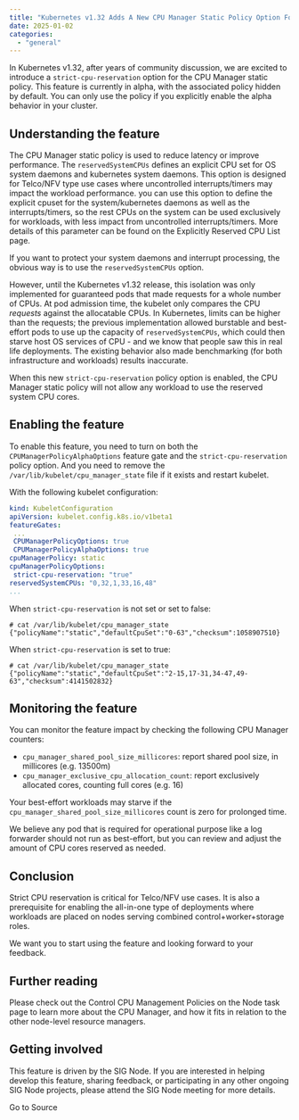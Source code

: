 ```yaml
---
title: "Kubernetes v1.32 Adds A New CPU Manager Static Policy Option For Strict CPU Reservation"
date: 2025-01-02
categories: 
  - "general"
---
```


In Kubernetes v1.32, after years of community discussion, we are excited to introduce a `strict-cpu-reservation` option for the CPU Manager static policy. This feature is currently in alpha, with the associated policy hidden by default. You can only use the policy if you explicitly enable the alpha behavior in your cluster.

## Understanding the feature

The CPU Manager static policy is used to reduce latency or improve performance. The `reservedSystemCPUs` defines an explicit CPU set for OS system daemons and kubernetes system daemons. This option is designed for Telco/NFV type use cases where uncontrolled interrupts/timers may impact the workload performance. you can use this option to define the explicit cpuset for the system/kubernetes daemons as well as the interrupts/timers, so the rest CPUs on the system can be used exclusively for workloads, with less impact from uncontrolled interrupts/timers. More details of this parameter can be found on the Explicitly Reserved CPU List page.

If you want to protect your system daemons and interrupt processing, the obvious way is to use the `reservedSystemCPUs` option.

However, until the Kubernetes v1.32 release, this isolation was only implemented for guaranteed pods that made requests for a whole number of CPUs. At pod admission time, the kubelet only compares the CPU _requests_ against the allocatable CPUs. In Kubernetes, limits can be higher than the requests; the previous implementation allowed burstable and best-effort pods to use up the capacity of `reservedSystemCPUs`, which could then starve host OS services of CPU - and we know that people saw this in real life deployments. The existing behavior also made benchmarking (for both infrastructure and workloads) results inaccurate.

When this new `strict-cpu-reservation` policy option is enabled, the CPU Manager static policy will not allow any workload to use the reserved system CPU cores.

## Enabling the feature

To enable this feature, you need to turn on both the `CPUManagerPolicyAlphaOptions` feature gate and the `strict-cpu-reservation` policy option. And you need to remove the `/var/lib/kubelet/cpu_manager_state` file if it exists and restart kubelet.

With the following kubelet configuration:

```yaml
kind: KubeletConfiguration
apiVersion: kubelet.config.k8s.io/v1beta1
featureGates:
 ...
 CPUManagerPolicyOptions: true
 CPUManagerPolicyAlphaOptions: true
cpuManagerPolicy: static
cpuManagerPolicyOptions:
 strict-cpu-reservation: "true"
reservedSystemCPUs: "0,32,1,33,16,48"
...
```

When `strict-cpu-reservation` is not set or set to false:

```console
# cat /var/lib/kubelet/cpu_manager_state
{"policyName":"static","defaultCpuSet":"0-63","checksum":1058907510}
```

When `strict-cpu-reservation` is set to true:

```console
# cat /var/lib/kubelet/cpu_manager_state
{"policyName":"static","defaultCpuSet":"2-15,17-31,34-47,49-63","checksum":4141502832}
```

## Monitoring the feature

You can monitor the feature impact by checking the following CPU Manager counters:

- `cpu_manager_shared_pool_size_millicores`: report shared pool size, in millicores (e.g. 13500m)
- `cpu_manager_exclusive_cpu_allocation_count`: report exclusively allocated cores, counting full cores (e.g. 16)

Your best-effort workloads may starve if the `cpu_manager_shared_pool_size_millicores` count is zero for prolonged time.

We believe any pod that is required for operational purpose like a log forwarder should not run as best-effort, but you can review and adjust the amount of CPU cores reserved as needed.

## Conclusion

Strict CPU reservation is critical for Telco/NFV use cases. It is also a prerequisite for enabling the all-in-one type of deployments where workloads are placed on nodes serving combined control+worker+storage roles.

We want you to start using the feature and looking forward to your feedback.

## Further reading

Please check out the Control CPU Management Policies on the Node task page to learn more about the CPU Manager, and how it fits in relation to the other node-level resource managers.

## Getting involved

This feature is driven by the SIG Node. If you are interested in helping develop this feature, sharing feedback, or participating in any other ongoing SIG Node projects, please attend the SIG Node meeting for more details.

Go to Source
